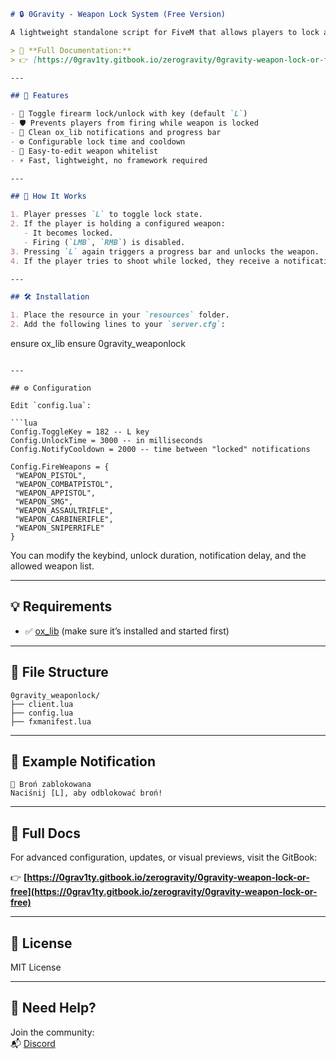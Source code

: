 ```md
# 🔒 0Gravity - Weapon Lock System (Free Version)

A lightweight standalone script for FiveM that allows players to lock and unlock their firearms using a single key. Created with ox_lib integration and designed for easy expansion.

> 📖 **Full Documentation:**  
> 👉 [https://0grav1ty.gitbook.io/zerogravity/0gravity-weapon-lock-or-free](https://0grav1ty.gitbook.io/zerogravity/0gravity-weapon-lock-or-free)

---

## 🚀 Features

- 🔐 Toggle firearm lock/unlock with key (default `L`)
- 🛡️ Prevents players from firing while weapon is locked
- 💬 Clean ox_lib notifications and progress bar
- ⚙️ Configurable lock time and cooldown
- 🧩 Easy-to-edit weapon whitelist
- ⚡ Fast, lightweight, no framework required

---

## 🧠 How It Works

1. Player presses `L` to toggle lock state.
2. If the player is holding a configured weapon:
   - It becomes locked.
   - Firing (`LMB`, `RMB`) is disabled.
3. Pressing `L` again triggers a progress bar and unlocks the weapon.
4. If the player tries to shoot while locked, they receive a notification.

---

## 🛠️ Installation

1. Place the resource in your `resources` folder.
2. Add the following lines to your `server.cfg`:
   ```
   ensure ox_lib
   ensure 0gravity_weaponlock
   ```

---

## ⚙️ Configuration

Edit `config.lua`:

```lua
Config.ToggleKey = 182 -- L key
Config.UnlockTime = 3000 -- in milliseconds
Config.NotifyCooldown = 2000 -- time between "locked" notifications

Config.FireWeapons = {
    "WEAPON_PISTOL",
    "WEAPON_COMBATPISTOL",
    "WEAPON_APPISTOL",
    "WEAPON_SMG",
    "WEAPON_ASSAULTRIFLE",
    "WEAPON_CARBINERIFLE",
    "WEAPON_SNIPERRIFLE"
}
```

You can modify the keybind, unlock duration, notification delay, and the allowed weapon list.

---

## 💡 Requirements

- ✅ [ox_lib](https://overextended.dev/ox_lib/) (make sure it’s installed and started first)

---

## 📂 File Structure

```
0gravity_weaponlock/
├── client.lua
├── config.lua
├── fxmanifest.lua
```

---

## 🧪 Example Notification

```
🔔 Broń zablokowana
Naciśnij [L], aby odblokować broń!
```

---

## 📘 Full Docs

For advanced configuration, updates, or visual previews, visit the GitBook:

👉 **[https://0grav1ty.gitbook.io/zerogravity/0gravity-weapon-lock-or-free](https://0grav1ty.gitbook.io/zerogravity/0gravity-weapon-lock-or-free)**

---

## 📜 License

MIT License

---

## 🤝 Need Help?

Join the community:  
📬 [Discord](https://discord.gg/YbuNXpwkWY)
```
